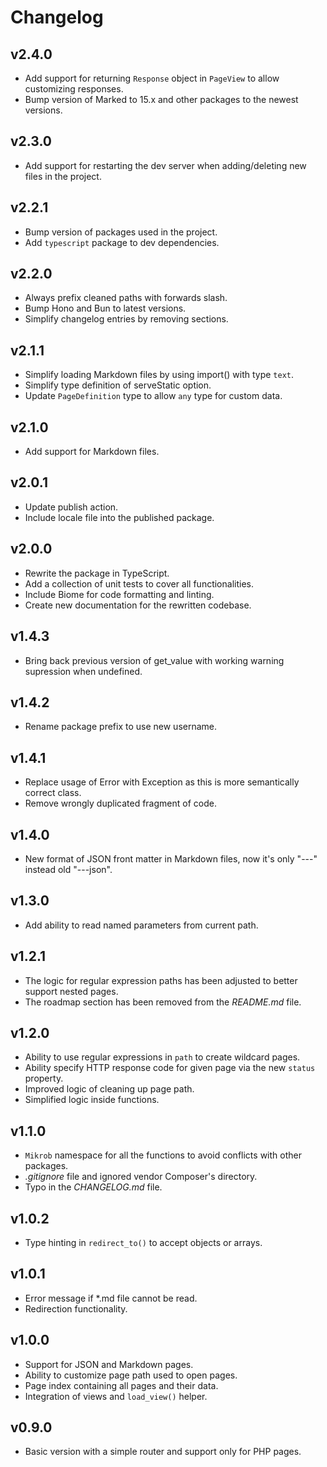 # Changelog

## v2.4.0
- Add support for returning `Response` object in `PageView` to allow customizing responses.
- Bump version of Marked to 15.x and other packages to the newest versions.

## v2.3.0
- Add support for restarting the dev server when adding/deleting new files in the project.

## v2.2.1
- Bump version of packages used in the project.
- Add `typescript` package to dev dependencies.

## v2.2.0
- Always prefix cleaned paths with forwards slash.
- Bump Hono and Bun to latest versions.
- Simplify changelog entries by removing sections.

## v2.1.1
- Simplify loading Markdown files by using import() with type `text`.
- Simplify type definition of serveStatic option.
- Update `PageDefinition` type to allow `any` type for custom data.

## v2.1.0
- Add support for Markdown files.

## v2.0.1
- Update publish action.
- Include locale file into the published package.

## v2.0.0
- Rewrite the package in TypeScript.
- Add a collection of unit tests to cover all functionalities.
- Include Biome for code formatting and linting.
- Create new documentation for the rewritten codebase.

## v1.4.3
- Bring back previous version of get_value with working warning supression when undefined.

## v1.4.2
- Rename package prefix to use new username.

## v1.4.1
- Replace usage of Error with Exception as this is more semantically correct class.
- Remove wrongly duplicated fragment of code.

## v1.4.0
- New format of JSON front matter in Markdown files, now it's only "---" instead old "---json".

## v1.3.0
- Add ability to read named parameters from current path.

## v1.2.1
- The logic for regular expression paths has been adjusted to better support nested pages.
- The roadmap section has been removed from the _README.md_ file.

## v1.2.0
- Ability to use regular expressions in `path` to create wildcard pages.
- Ability specify HTTP response code for given page via the new `status` property.
- Improved logic of cleaning up page path.
- Simplified logic inside functions.

## v1.1.0
- `Mikrob` namespace for all the functions to avoid conflicts with other packages.
- _.gitignore_ file and ignored vendor Composer's directory.
- Typo in the _CHANGELOG.md_ file.

## v1.0.2
- Type hinting in `redirect_to()` to accept objects or arrays.

## v1.0.1
- Error message if *.md file cannot be read.
- Redirection functionality.

## v1.0.0
- Support for JSON and Markdown pages.
- Ability to customize page path used to open pages.
- Page index containing all pages and their data.
- Integration of views and `load_view()` helper.

## v0.9.0
- Basic version with a simple router and support only for PHP pages.
